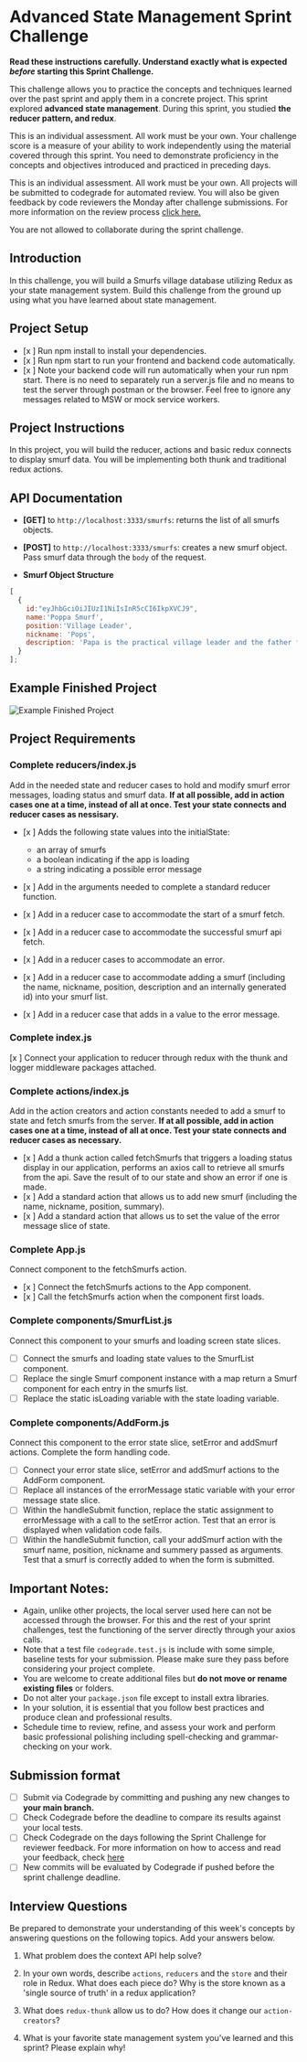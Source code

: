 # Advanced State Management Sprint Challenge

**Read these instructions carefully. Understand exactly what is expected _before_ starting this Sprint Challenge.**

This challenge allows you to practice the concepts and techniques learned over the past sprint and apply them in a concrete project. This sprint explored **advanced state management**. During this sprint, you studied **the reducer pattern, and redux**. 

This is an individual assessment. All work must be your own. Your challenge score is a measure of your ability to work independently using the material covered through this sprint. You need to demonstrate proficiency in the concepts and objectives introduced and practiced in preceding days.

This is an individual assessment. All work must be your own. All projects will be submitted to codegrade for automated review. You will also be given feedback by code reviewers the Monday after challenge submissions. For more information on the review process [click here.](https://www.notion.so/lambdaschool/How-to-View-Feedback-in-CodeGrade-c5147cee220c4044a25de28bcb6bb54a)

You are not allowed to collaborate during the sprint challenge. 

## Introduction

In this challenge, you will build a Smurfs village database utilizing Redux as your state management system. Build this challenge from the ground up using what you have learned about state management.

## Project Setup
* [x ] Run npm install to install your dependencies.
* [x ] Run npm start to run your frontend and backend code automatically.
* [x ] Note your backend code will run automatically when your run npm start. There is no need to separately run a server.js file and no means to test the server through postman or the browser. Feel free to ignore any messages related to MSW or mock service workers.

## Project Instructions

In this project, you will build the reducer, actions and basic redux connects to display smurf data. You will be implementing both thunk and traditional redux actions.

## API Documentation 

* **[GET]** to `http://localhost:3333/smurfs`: returns the list of all smurfs objects.
* **[POST]** to `http://localhost:3333/smurfs`: creates a new smurf object. Pass smurf data through the `body` of the request.

* **Smurf Object Structure** 
```js
[
  {
    id:"eyJhbGciOiJIUzI1NiIsInR5cCI6IkpXVCJ9",
    name:'Poppa Smurf',
    position:'Village Leader',
    nickname: 'Pops',
    description: 'Papa is the practical village leader and the father figure of 100 or so young Smurfs. He is easily identified by his red Smurf hat, pants, and a shortly-trimmed white beard and moustache.'
  }
];
```

## Example Finished Project
![Example Finished Project](./project_example.gif)

## Project Requirements

### Complete reducers/index.js
  Add in the needed state and reducer cases to hold and modify smurf error messages, loading status and smurf data. **If at all possible, add in action cases one at a time, instead of all at once. Test your state connects and reducer cases as nessisary.**

  * [x ] Adds the following state values into the initialState:
      - an array of smurfs
      - a boolean indicating if the app is loading
      - a string indicating a possible error message

  * [x ] Add in the arguments needed to complete a standard reducer function.
  * [x ] Add in a reducer case to accommodate the start of a smurf fetch.
  * [x ] Add in a reducer case to accommodate the successful smurf api fetch.
  * [x ] Add in a reducer cases to accommodate an error.
  * [x ] Add in a reducer case to accommodate adding a smurf (including the name, nickname, position, description and an internally generated id) into your smurf list.
  * [x ] Add in a reducer case that adds in a value to the error message.

### Complete index.js
  [x ] Connect your application to reducer through redux with the thunk and logger middleware packages attached.

### Complete actions/index.js
  Add in the action creators and action constants needed to add a smurf to state and fetch smurfs from the server. **If at all possible, add in action cases one at a time, instead of all at once. Test your state connects and reducer cases as necessary.**

  * [x ] Add a thunk action called fetchSmurfs that triggers a loading status display in our application, performs an axios call to retrieve all smurfs from the api. Save the result of to our state and show an error if one is made.
  * [x ] Add a standard action that allows us to add new smurf (including the name, nickname, position, summary).
  * [x ] Add a standard action that allows us to set the value of the error message slice of state.
  
### Complete App.js
  Connect component to the fetchSmurfs action.
  
  * [x ] Connect the fetchSmurfs actions to the App component.
  * [x ] Call the fetchSmurfs action when the component first loads.

### Complete components/SmurfList.js
  Connect this component to your smurfs and loading screen state slices.
  
  * [ ] Connect the smurfs and loading state values to the SmurfList component.
  * [ ] Replace the single Smurf component instance with a map return a Smurf component for each entry in the smurfs list.
  * [ ] Replace the static isLoading variable with the state loading variable.

### Complete components/AddForm.js
  Connect this component to the error state slice, setError and addSmurf actions. Complete the form handling code.

  * [ ] Connect your error state slice, setError and addSmurf actions to the AddForm component.
  * [ ] Replace all instances of the errorMessage static variable with your error message state slice. 
  * [ ] Within the handleSubmit function, replace the static assignment to errorMessage with a call to the setError action. Test that an error is displayed when validation code fails.
  * [ ] Within the handleSubmit function, call your addSmurf action with the smurf name, position, nickname and summery passed as arguments. Test that a smurf is correctly added to when the form is submitted.

## Important Notes:

* Again, unlike other projects, the local server used here can not be accessed through the browser. For this and the rest of your sprint challenges, test the functioning of the server directly through your axios calls.
* Note that a test file `codegrade.test.js` is include with some simple, baseline tests for your submission. Please make sure they pass before considering your project complete.
* You are welcome to create additional files but **do not move or rename existing files** or folders.
* Do not alter your `package.json` file except to install extra libraries.
* In your solution, it is essential that you follow best practices and produce clean and professional results.
* Schedule time to review, refine, and assess your work and perform basic professional polishing including spell-checking and grammar-checking on your work.

## Submission format
* [ ] Submit via Codegrade by committing and pushing any new changes to **your main branch.**
* [ ] Check Codegrade before the deadline to compare its results against your local tests.
* [ ] Check Codegrade on the days following the Sprint Challenge for reviewer feedback. For more information on how to access and read your feedback, check [here](https://www.notion.so/lambdaschool/How-to-View-Feedback-in-CodeGrade-c5147cee220c4044a25de28bcb6bb54a)
* [ ] New commits will be evaluated by Codegrade if pushed before the sprint challenge deadline.

## Interview Questions

Be prepared to demonstrate your understanding of this week's concepts by answering questions on the following topics. Add your answers below.

1. What problem does the context API help solve?

2. In your own words, describe `actions`, `reducers` and the `store` and their role in Redux. What does each piece do? Why is the store known as a 'single source of truth' in a redux application?

3. What does `redux-thunk` allow us to do? How does it change our `action-creators`?

4. What is your favorite state management system you've learned and this sprint? Please explain why!
